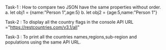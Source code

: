 Task-1 :
How to compare two JSON have the same properties without order.
a. let obj1 = {name:"Person 1",age:5}
b. let obj2 = {age:5,name:"Person 1"}

Task-2 :
To display all the country flags in the console
API URL ="https://restcountries.com/v3.1/all"

Task-3 :
To print all the countries names,regions,sub-region and populations
using the same API URL.
